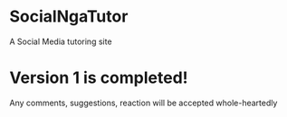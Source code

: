 # SocialNgaTutor
A Social Media tutoring site

# Version 1 is completed!
Any comments, suggestions, reaction 
will be accepted whole-heartedly
